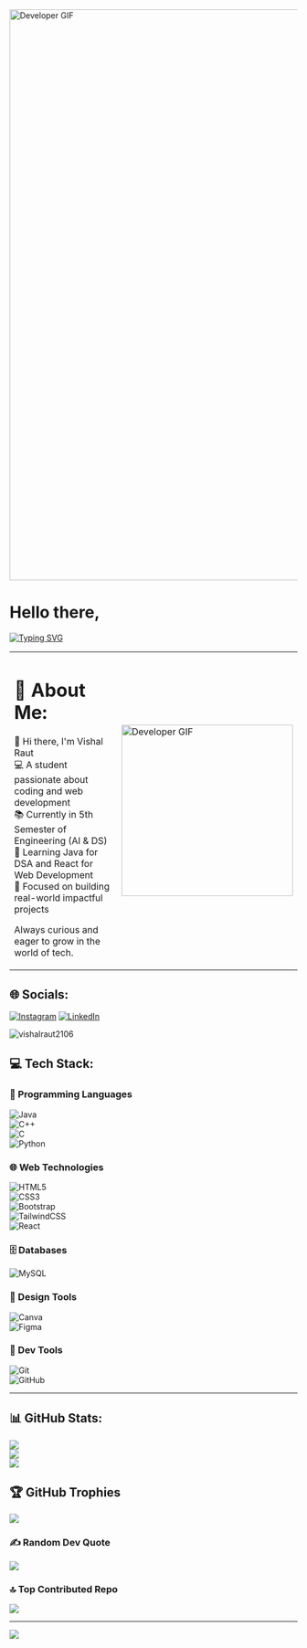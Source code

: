 <img src="./Aesthetic Twitter Header.png" alt="Developer GIF" width="1000"/>

# Hello there,
<div>

[![Typing SVG](https://readme-typing-svg.demolab.com?font=Fira+Code&weight=700&size=32&duration=3000&pause=1000&color=0EB4F7&width=435&lines=I'm+Vishal+Raut;Web+Developer;Tech+Enthusiast;CS+Undergrad;DSA+in+Java)](https://git.io/typing-svg)
</div>

<table>
  <tr>
    <td>

<h1>💫 About Me:</h1>

👋 Hi there, I'm Vishal Raut  
💻 A student passionate about coding and web development  
📚 Currently in 5th Semester of Engineering (AI & DS)  
🚀 Learning Java for DSA and React for Web Development  
🎯 Focused on building real-world impactful projects  

Always curious and eager to grow in the world of tech.

</td>
    <td>
      <img src="https://user-images.githubusercontent.com/74038190/235224431-e8c8c12e-6826-47f1-89fb-2ddad83b3abf.gif" alt="Developer GIF" width="300"/>
    </td>
  </tr>
</table>

## 🌐 Socials:
[![Instagram](https://img.shields.io/badge/Instagram-%23E4405F.svg?logo=Instagram&logoColor=white)](https://instagram.com/vishalraut.05) 
[![LinkedIn](https://img.shields.io/badge/LinkedIn-%230077B5.svg?logo=linkedin&logoColor=white)](https://linkedin.com/in/rautvishal1)

<p align="left"> <img src="https://komarev.com/ghpvc/?username=vishalraut2106&label=Profile%20views&color=0e75b6&style=flat" alt="vishalraut2106" /> </p>

## 💻 Tech Stack:

### 🧠 Programming Languages  
![Java](https://img.shields.io/badge/java-%23ED8B00.svg?style=for-the-badge&logo=java&logoColor=white)  
![C++](https://img.shields.io/badge/c++-%2300599C.svg?style=for-the-badge&logo=c%2B%2B&logoColor=white)  
![C](https://img.shields.io/badge/c-%2300599C.svg?style=for-the-badge&logo=c&logoColor=white)  
![Python](https://img.shields.io/badge/python-3670A0?style=for-the-badge&logo=python&logoColor=ffdd54)

### 🌐 Web Technologies  
![HTML5](https://img.shields.io/badge/html5-%23E34F26.svg?style=for-the-badge&logo=html5&logoColor=white)  
![CSS3](https://img.shields.io/badge/css3-%231572B6.svg?style=for-the-badge&logo=css3&logoColor=white)  
![Bootstrap](https://img.shields.io/badge/Bootstrap-7952B3?logo=bootstrap&logoColor=fff&style=for-the-badge)  
![TailwindCSS](https://img.shields.io/badge/tailwindcss-%2338B2AC.svg?style=for-the-badge&logo=tailwind-css&logoColor=white)  
![React](https://img.shields.io/badge/react-%2320232a.svg?style=for-the-badge&logo=react&logoColor=%2361DAFB)

### 🗄️ Databases  
![MySQL](https://img.shields.io/badge/mysql-4479A1.svg?style=for-the-badge&logo=mysql&logoColor=white)

### 🎨 Design Tools  
![Canva](https://img.shields.io/badge/Canva-%2300C4CC.svg?style=for-the-badge&logo=Canva&logoColor=white)  
![Figma](https://img.shields.io/badge/figma-%23F24E1E.svg?style=for-the-badge&logo=figma&logoColor=white)

### 🔧 Dev Tools  
![Git](https://img.shields.io/badge/git-%23F05033.svg?style=for-the-badge&logo=git&logoColor=white)  
![GitHub](https://img.shields.io/badge/github-%23121011.svg?style=for-the-badge&logo=github&logoColor=white)

---

## 📊 GitHub Stats:

![](https://github-readme-stats.vercel.app/api?username=Vishalraut2106&theme=tokyonight&hide_border=false&include_all_commits=false&count_private=false)<br/>
![](https://github-readme-streak-stats.herokuapp.com/?user=Vishalraut2106&theme=tokyonight&hide_border=false)<br/>
![](https://github-readme-stats.vercel.app/api/top-langs/?username=Vishalraut2106&theme=tokyonight&hide_border=false&include_all_commits=false&count_private=false&layout=compact)

## 🏆 GitHub Trophies

![](https://github-profile-trophy.vercel.app/?username=Vishalraut2106&theme=radical&no-frame=false&no-bg=false&margin-w=4)

### ✍️ Random Dev Quote  
![](https://quotes-github-readme.vercel.app/api?type=horizontal&theme=radical)

### 🔝 Top Contributed Repo  
![](https://github-contributor-stats.vercel.app/api?username=Vishalraut2106&limit=5&theme=dark&combine_all_yearly_contributions=true)

---

[![](https://visitcount.itsvg.in/api?id=Vishalraut2106&icon=9&color=9)](https://visitcount.itsvg.in)
